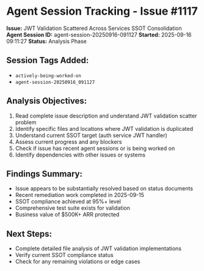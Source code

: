 # Agent Session Tracking - Issue #1117

**Issue:** JWT Validation Scattered Across Services SSOT Consolidation
**Agent Session ID:** agent-session-20250916-091127
**Started:** 2025-09-16 09:11:27
**Status:** Analysis Phase

## Session Tags Added:
- `actively-being-worked-on`
- `agent-session-20250916_091127`

## Analysis Objectives:
1. Read complete issue description and understand JWT validation scatter problem
2. Identify specific files and locations where JWT validation is duplicated
3. Understand current SSOT target (auth service JWT handler)
4. Assess current progress and any blockers
5. Check if issue has recent agent sessions or is being worked on
6. Identify dependencies with other issues or systems

## Findings Summary:
- Issue appears to be substantially resolved based on status documents
- Recent remediation work completed in 2025-09-15
- SSOT compliance achieved at 95%+ level
- Comprehensive test suite exists for validation
- Business value of $500K+ ARR protected

## Next Steps:
- Complete detailed file analysis of JWT validation implementations
- Verify current SSOT compliance status
- Check for any remaining violations or edge cases